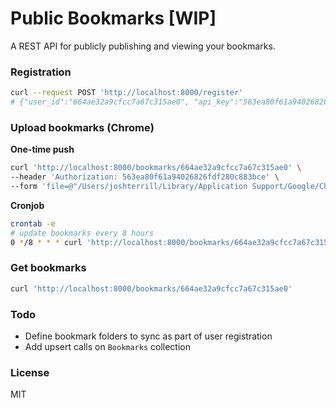 # Public Bookmarks [WIP]

A REST API for publicly publishing and viewing your bookmarks.

### Registration
```bash
curl --request POST 'http://localhost:8000/register'
# {"user_id":"664ae32a9cfcc7a67c315ae0", "api_key":"563ea80f61a94026826fdf280c883bce"}
```

### Upload bookmarks (Chrome)

**One-time push**

```bash
curl 'http://localhost:8000/bookmarks/664ae32a9cfcc7a67c315ae0' \
--header 'Authorization: 563ea80f61a94026826fdf280c883bce' \
--form 'file=@"/Users/joshterrill/Library/Application Support/Google/Chrome/Default/Bookmarks"'
```

**Cronjob**

```bash
crontab -e
# update bookmarks every 8 hours
0 */8 * * * curl 'http://localhost:8000/bookmarks/664ae32a9cfcc7a67c315ae0' --header 'Authorization: 563ea80f61a94026826fdf280c883bce' --form 'file=@"/Users/joshterrill/Library/Application Support/Google/Chrome/Default/Bookmarks"' && echo "Updated bookmarks"
```

### Get bookmarks

```bash
curl 'http://localhost:8000/bookmarks/664ae32a9cfcc7a67c315ae0'
```

### Todo
* Define bookmark folders to sync as part of user registration
* Add upsert calls on `Bookmarks` collection

### License
MIT